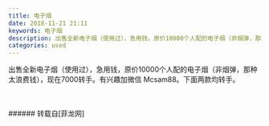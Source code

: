 ```yaml
---
title: 电子烟
date: 2018-11-21 21:11
keywords: 电子烟
description: 出售全新电子烟（使用过），急用钱，原价10000个人配的电子烟（非烟弹，那种太浪费钱），现在7000转手。有兴趣加微信 Mcsam88。下面两款均转手。
categories: used
---
```

<td class="t_f" id="postmessage_2327340">

出售全新电子烟（使用过），急用钱，原价10000个人配的电子烟（非烟弹，那种太浪费钱），现在7000转手。有兴趣加微信 Mcsam88。下面两款均转手。<br/>
<img alt="" border="0" class="zoom" data-cf-modified-e8870a74f1fb6f80eb8a25fb-="" file="http://www.flw.ph/data/appbyme/upload/image/201811/21/KlKJ3VR56xKY.jpg" id="aimg_w99xd" lazyloadthumb="1" onclick="" onmouseover="" src="http://www.flw.ph/data/appbyme/upload/image/201811/21/KlKJ3VR56xKY.jpg"/><br/>
<br/>
<img alt="" border="0" class="zoom" data-cf-modified-e8870a74f1fb6f80eb8a25fb-="" file="http://www.flw.ph/data/appbyme/upload/image/201811/21/0VSyIazGesiD.jpg" id="aimg_CDA0L" lazyloadthumb="1" onclick="" onmouseover="" src="http://www.flw.ph/data/appbyme/upload/image/201811/21/0VSyIazGesiD.jpg"/><br/>
<br/>
</td>
###### 转载自[菲龙网]